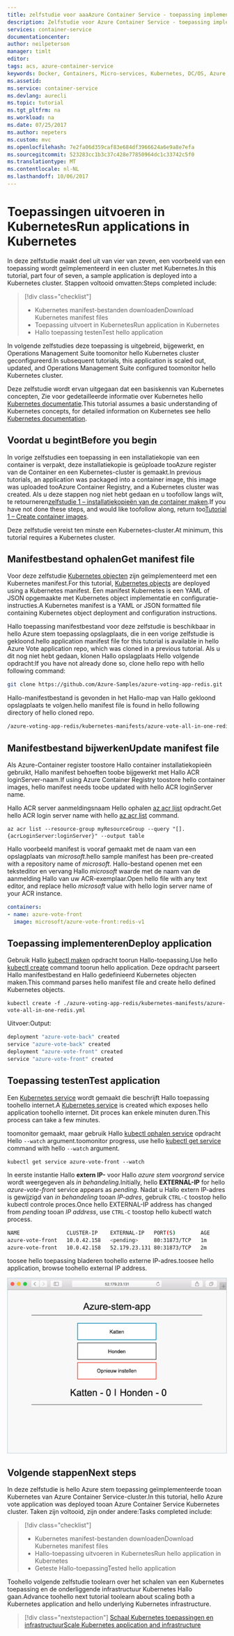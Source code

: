 ```yaml
---
title: zelfstudie voor aaaAzure Container Service - toepassing implementeren | Microsoft Docs
description: Zelfstudie voor Azure Container Service - toepassing implementeren
services: container-service
documentationcenter: 
author: neilpeterson
manager: timlt
editor: 
tags: acs, azure-container-service
keywords: Docker, Containers, Micro-services, Kubernetes, DC/OS, Azure
ms.assetid: 
ms.service: container-service
ms.devlang: aurecli
ms.topic: tutorial
ms.tgt_pltfrm: na
ms.workload: na
ms.date: 07/25/2017
ms.author: nepeters
ms.custom: mvc
ms.openlocfilehash: 7e2fa06d359caf83e684df3966624a6e9a8e7efa
ms.sourcegitcommit: 523283cc1b3c37c428e77850964dc1c33742c5f0
ms.translationtype: MT
ms.contentlocale: nl-NL
ms.lasthandoff: 10/06/2017
---
```

# <a name="run-applications-in-kubernetes"></a><span data-ttu-id="bf490-104">Toepassingen uitvoeren in Kubernetes</span><span class="sxs-lookup"><span data-stu-id="bf490-104">Run applications in Kubernetes</span></span>

<span data-ttu-id="bf490-105">In deze zelfstudie maakt deel uit van vier van zeven, een voorbeeld van een toepassing wordt geïmplementeerd in een cluster met Kubernetes.</span><span class="sxs-lookup"><span data-stu-id="bf490-105">In this tutorial, part four of seven, a sample application is deployed into a Kubernetes cluster.</span></span> <span data-ttu-id="bf490-106">Stappen voltooid omvatten:</span><span class="sxs-lookup"><span data-stu-id="bf490-106">Steps completed include:</span></span>

> [!div class="checklist"]
> * <span data-ttu-id="bf490-107">Kubernetes manifest-bestanden downloaden</span><span class="sxs-lookup"><span data-stu-id="bf490-107">Download Kubernetes manifest files</span></span>
> * <span data-ttu-id="bf490-108">Toepassing uitvoert in Kubernetes</span><span class="sxs-lookup"><span data-stu-id="bf490-108">Run application in Kubernetes</span></span>
> * <span data-ttu-id="bf490-109">Hallo toepassing testen</span><span class="sxs-lookup"><span data-stu-id="bf490-109">Test hello application</span></span>

<span data-ttu-id="bf490-110">In volgende zelfstudies deze toepassing is uitgebreid, bijgewerkt, en Operations Management Suite toomonitor hello Kubernetes cluster geconfigureerd.</span><span class="sxs-lookup"><span data-stu-id="bf490-110">In subsequent tutorials, this application is scaled out, updated, and Operations Management Suite configured toomonitor hello Kubernetes cluster.</span></span>

<span data-ttu-id="bf490-111">Deze zelfstudie wordt ervan uitgegaan dat een basiskennis van Kubernetes concepten, Zie voor gedetailleerde informatie over Kubernetes hello [Kubernetes documentatie](https://kubernetes.io/docs/home/).</span><span class="sxs-lookup"><span data-stu-id="bf490-111">This tutorial assumes a basic understanding of Kubernetes concepts, for detailed information on Kubernetes see hello [Kubernetes documentation](https://kubernetes.io/docs/home/).</span></span>

## <a name="before-you-begin"></a><span data-ttu-id="bf490-112">Voordat u begint</span><span class="sxs-lookup"><span data-stu-id="bf490-112">Before you begin</span></span>

<span data-ttu-id="bf490-113">In vorige zelfstudies een toepassing in een installatiekopie van een container is verpakt, deze installatiekopie is geüploade tooAzure register van de Container en een Kubernetes-cluster is gemaakt.</span><span class="sxs-lookup"><span data-stu-id="bf490-113">In previous tutorials, an application was packaged into a container image, this image was uploaded tooAzure Container Registry, and a Kubernetes cluster was created.</span></span> <span data-ttu-id="bf490-114">Als u deze stappen nog niet hebt gedaan en u toofollow langs wilt, te retourneren[zelfstudie 1 – installatiekopieën van de container maken](./container-service-tutorial-kubernetes-prepare-app.md).</span><span class="sxs-lookup"><span data-stu-id="bf490-114">If you have not done these steps, and would like toofollow along, return too[Tutorial 1 – Create container images](./container-service-tutorial-kubernetes-prepare-app.md).</span></span> 

<span data-ttu-id="bf490-115">Deze zelfstudie vereist ten minste een Kubernetes-cluster.</span><span class="sxs-lookup"><span data-stu-id="bf490-115">At minimum, this tutorial requires a Kubernetes cluster.</span></span>

## <a name="get-manifest-file"></a><span data-ttu-id="bf490-116">Manifestbestand ophalen</span><span class="sxs-lookup"><span data-stu-id="bf490-116">Get manifest file</span></span>

<span data-ttu-id="bf490-117">Voor deze zelfstudie [Kubernetes objecten](https://kubernetes.io/docs/concepts/overview/working-with-objects/kubernetes-objects/) zijn geïmplementeerd met een Kubernetes manifest.</span><span class="sxs-lookup"><span data-stu-id="bf490-117">For this tutorial, [Kubernetes objects](https://kubernetes.io/docs/concepts/overview/working-with-objects/kubernetes-objects/) are deployed using a Kubernetes manifest.</span></span> <span data-ttu-id="bf490-118">Een manifest Kubernetes is een YAML of JSON opgemaakte met Kubernetes object implementatie en configuratie-instructies.</span><span class="sxs-lookup"><span data-stu-id="bf490-118">A Kubernetes manifest is a YAML or JSON formatted file containing Kubernetes object deployment and configuration instructions.</span></span>

<span data-ttu-id="bf490-119">Hallo toepassing manifestbestand voor deze zelfstudie is beschikbaar in hello Azure stem toepassing opslagplaats, die in een vorige zelfstudie is gekloond.</span><span class="sxs-lookup"><span data-stu-id="bf490-119">hello application manifest file for this tutorial is available in hello Azure Vote application repo, which was cloned in a previous tutorial.</span></span> <span data-ttu-id="bf490-120">Als u dit nog niet hebt gedaan, klonen Hallo opslagplaats Hello volgende opdracht:</span><span class="sxs-lookup"><span data-stu-id="bf490-120">If you have not already done so, clone hello repo with hello following command:</span></span> 

```bash
git clone https://github.com/Azure-Samples/azure-voting-app-redis.git
```

<span data-ttu-id="bf490-121">Hallo-manifestbestand is gevonden in het Hallo-map van Hallo gekloond opslagplaats te volgen.</span><span class="sxs-lookup"><span data-stu-id="bf490-121">hello manifest file is found in hello following directory of hello cloned repo.</span></span>

```bash
/azure-voting-app-redis/kubernetes-manifests/azure-vote-all-in-one-redis.yml
```

## <a name="update-manifest-file"></a><span data-ttu-id="bf490-122">Manifestbestand bijwerken</span><span class="sxs-lookup"><span data-stu-id="bf490-122">Update manifest file</span></span>

<span data-ttu-id="bf490-123">Als Azure-Container register toostore Hallo container installatiekopieën gebruikt, Hallo manifest behoeften toobe bijgewerkt met Hallo ACR loginServer-naam.</span><span class="sxs-lookup"><span data-stu-id="bf490-123">If using Azure Container Registry toostore hello container images, hello manifest needs toobe updated with hello ACR loginServer name.</span></span>

<span data-ttu-id="bf490-124">Hallo ACR server aanmeldingsnaam Hello ophalen [az acr lijst](/cli/azure/acr#list) opdracht.</span><span class="sxs-lookup"><span data-stu-id="bf490-124">Get hello ACR login server name with hello [az acr list](/cli/azure/acr#list) command.</span></span>

```azurecli-interactive
az acr list --resource-group myResourceGroup --query "[].{acrLoginServer:loginServer}" --output table
```

<span data-ttu-id="bf490-125">Hallo voorbeeld manifest is vooraf gemaakt met de naam van een opslagplaats van *microsoft*.</span><span class="sxs-lookup"><span data-stu-id="bf490-125">hello sample manifest has been pre-created with a repository name of *microsoft*.</span></span> <span data-ttu-id="bf490-126">Hallo-bestand openen met een teksteditor en vervang Hallo *microsoft* waarde met de naam van de aanmelding Hallo van uw ACR-exemplaar.</span><span class="sxs-lookup"><span data-stu-id="bf490-126">Open hello file with any text editor, and replace hello *microsoft* value with hello login server name of your ACR instance.</span></span>

```yaml
containers:
- name: azure-vote-front
  image: microsoft/azure-vote-front:redis-v1
```

## <a name="deploy-application"></a><span data-ttu-id="bf490-127">Toepassing implementeren</span><span class="sxs-lookup"><span data-stu-id="bf490-127">Deploy application</span></span>

<span data-ttu-id="bf490-128">Gebruik Hallo [kubectl maken](https://kubernetes.io/docs/user-guide/kubectl/v1.6/#create) opdracht toorun Hallo-toepassing.</span><span class="sxs-lookup"><span data-stu-id="bf490-128">Use hello [kubectl create](https://kubernetes.io/docs/user-guide/kubectl/v1.6/#create) command toorun hello application.</span></span> <span data-ttu-id="bf490-129">Deze opdracht parseert Hallo manifestbestand en Hallo gedefinieerd Kubernetes objecten maken.</span><span class="sxs-lookup"><span data-stu-id="bf490-129">This command parses hello manifest file and create hello defined Kubernetes objects.</span></span>

```azurecli-interactive
kubectl create -f ./azure-voting-app-redis/kubernetes-manifests/azure-vote-all-in-one-redis.yml
```

<span data-ttu-id="bf490-130">Uitvoer:</span><span class="sxs-lookup"><span data-stu-id="bf490-130">Output:</span></span>

```bash
deployment "azure-vote-back" created
service "azure-vote-back" created
deployment "azure-vote-front" created
service "azure-vote-front" created
```

## <a name="test-application"></a><span data-ttu-id="bf490-131">Toepassing testen</span><span class="sxs-lookup"><span data-stu-id="bf490-131">Test application</span></span>

<span data-ttu-id="bf490-132">Een [Kubernetes service](https://kubernetes.io/docs/concepts/services-networking/service/) wordt gemaakt die beschrijft Hallo toepassing toohello internet.</span><span class="sxs-lookup"><span data-stu-id="bf490-132">A [Kubernetes service](https://kubernetes.io/docs/concepts/services-networking/service/) is created which exposes hello application toohello internet.</span></span> <span data-ttu-id="bf490-133">Dit proces kan enkele minuten duren.</span><span class="sxs-lookup"><span data-stu-id="bf490-133">This process can take a few minutes.</span></span> 

<span data-ttu-id="bf490-134">toomonitor gemaakt, maar gebruik Hallo [kubectl ophalen service](https://review.docs.microsoft.com/en-us/azure/container-service/container-service-kubernetes-walkthrough?branch=pr-en-us-17681) opdracht Hello `--watch` argument.</span><span class="sxs-lookup"><span data-stu-id="bf490-134">toomonitor progress, use hello [kubectl get service](https://review.docs.microsoft.com/en-us/azure/container-service/container-service-kubernetes-walkthrough?branch=pr-en-us-17681) command with hello `--watch` argument.</span></span>

```azurecli-interactive
kubectl get service azure-vote-front --watch
```

<span data-ttu-id="bf490-135">In eerste instantie Hallo **extern IP-** voor Hallo *azure stem voorgrond* service wordt weergegeven als *in behandeling*.</span><span class="sxs-lookup"><span data-stu-id="bf490-135">Initially, hello **EXTERNAL-IP** for hello *azure-vote-front* service appears as *pending*.</span></span> <span data-ttu-id="bf490-136">Nadat u Hallo extern IP-adres is gewijzigd van *in behandeling* tooan *IP-adres*, gebruik `CTRL-C` toostop hello kubectl controle proces.</span><span class="sxs-lookup"><span data-stu-id="bf490-136">Once hello EXTERNAL-IP address has changed from *pending* tooan *IP address*, use `CTRL-C` toostop hello kubectl watch process.</span></span>

```bash
NAME               CLUSTER-IP    EXTERNAL-IP   PORT(S)        AGE
azure-vote-front   10.0.42.158   <pending>     80:31873/TCP   1m
azure-vote-front   10.0.42.158   52.179.23.131 80:31873/TCP   2m
```

<span data-ttu-id="bf490-137">toosee hello toepassing bladeren toohello externe IP-adres.</span><span class="sxs-lookup"><span data-stu-id="bf490-137">toosee hello application, browse toohello external IP address.</span></span>

![Afbeelding van Kubernetes-cluster in Azure](media/container-service-kubernetes-tutorials/azure-vote.png)

## <a name="next-steps"></a><span data-ttu-id="bf490-139">Volgende stappen</span><span class="sxs-lookup"><span data-stu-id="bf490-139">Next steps</span></span>

<span data-ttu-id="bf490-140">In deze zelfstudie is hello Azure stem toepassing geïmplementeerde tooan Kubernetes van Azure Container Service-cluster.</span><span class="sxs-lookup"><span data-stu-id="bf490-140">In this tutorial, hello Azure vote application was deployed tooan Azure Container Service Kubernetes cluster.</span></span> <span data-ttu-id="bf490-141">Taken zijn voltooid, zijn onder andere:</span><span class="sxs-lookup"><span data-stu-id="bf490-141">Tasks completed include:</span></span>  

> [!div class="checklist"]
> * <span data-ttu-id="bf490-142">Kubernetes manifest-bestanden downloaden</span><span class="sxs-lookup"><span data-stu-id="bf490-142">Download Kubernetes manifest files</span></span>
> * <span data-ttu-id="bf490-143">Hallo-toepassing uitvoeren in Kubernetes</span><span class="sxs-lookup"><span data-stu-id="bf490-143">Run hello application in Kubernetes</span></span>
> * <span data-ttu-id="bf490-144">Geteste Hallo-toepassing</span><span class="sxs-lookup"><span data-stu-id="bf490-144">Tested hello application</span></span>

<span data-ttu-id="bf490-145">Toohello volgende zelfstudie toolearn over het schalen van een Kubernetes toepassing en de onderliggende infrastructuur Kubernetes Hallo gaan.</span><span class="sxs-lookup"><span data-stu-id="bf490-145">Advance toohello next tutorial toolearn about scaling both a Kubernetes application and hello underlying Kubernetes infrastructure.</span></span> 

> [!div class="nextstepaction"]
> [<span data-ttu-id="bf490-146">Schaal Kubernetes toepassingen en infrastructuur</span><span class="sxs-lookup"><span data-stu-id="bf490-146">Scale Kubernetes application and infrastructure</span></span>](./container-service-tutorial-kubernetes-scale.md)